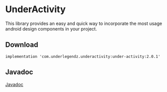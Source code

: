 # UnderActivity

This library provides an easy and quick way to incorporate the most usage android design components in your project.

## Download

```
implementation 'com.underlegendz.underactivity:under-activity:2.0.1'
```

## Javadoc

[Javadoc](http://rawgit.com/ydrojen/underactivity/master/javadoc/index.html)

#